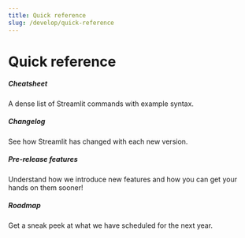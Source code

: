 ```yaml
---
title: Quick reference
slug: /develop/quick-reference
---
```


# Quick reference

<TileContainer layout="list">

<RefCard href="/develop/quick-reference/cheat-sheet">

<h5>Cheatsheet</h5>

A dense list of Streamlit commands with example syntax.

</RefCard>

<RefCard href="/develop/quick-reference/changelog">

<h5>Changelog</h5>

See how Streamlit has changed with each new version.

</RefCard>

<RefCard href="/develop/quick-reference/prerelease">

<h5>Pre-release features</h5>

Understand how we introduce new features and how you can get your hands on them sooner!

</RefCard>

<RefCard href="https://roadmap.streamlit.app/">

<h5>Roadmap</h5>

Get a sneak peek at what we have scheduled for the next year.

</RefCard>

</TileContainer>
